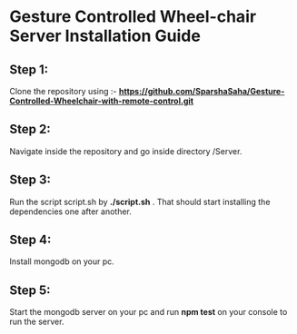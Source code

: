 # Gesture Controlled Wheel-chair Server Installation Guide

## Step 1:
Clone the repository using :- 
**https://github.com/SparshaSaha/Gesture-Controlled-Wheelchair-with-remote-control.git**

## Step 2:
Navigate inside the repository and go inside directory /Server.

## Step 3:
Run the script script.sh by **./script.sh** . That should start installing the dependencies one after another.

## Step 4:
Install mongodb on your pc.

## Step 5:
Start the mongodb server on your pc and run **npm test** on your console to run the server.